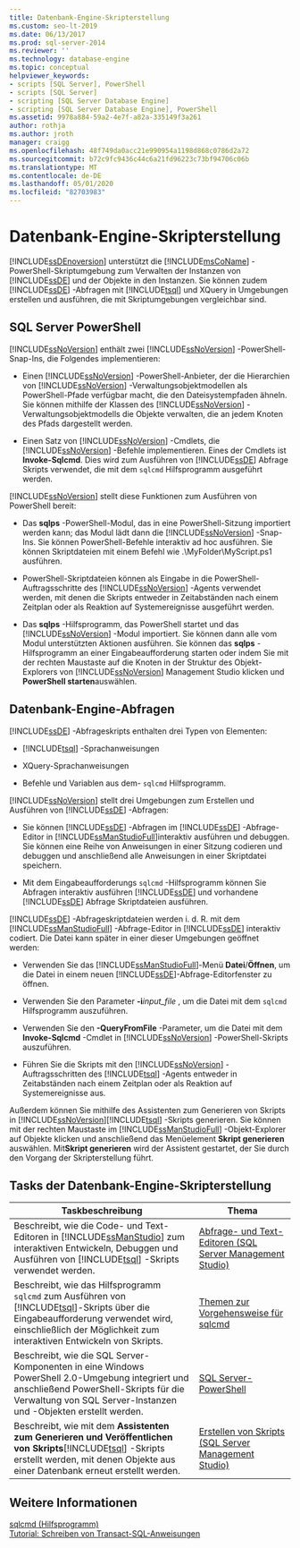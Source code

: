 ```yaml
---
title: Datenbank-Engine-Skripterstellung
ms.custom: seo-lt-2019
ms.date: 06/13/2017
ms.prod: sql-server-2014
ms.reviewer: ''
ms.technology: database-engine
ms.topic: conceptual
helpviewer_keywords:
- scripts [SQL Server], PowerShell
- scripts [SQL Server]
- scripting [SQL Server Database Engine]
- scripting [SQL Server Database Engine], PowerShell
ms.assetid: 9978a884-59a2-4e7f-a82a-335149f3a261
author: rothja
ms.author: jroth
manager: craigg
ms.openlocfilehash: 48f749da0acc21e990954a1198d868c0786d2a72
ms.sourcegitcommit: b72c9fc9436c44c6a21fd96223c73bf94706c06b
ms.translationtype: MT
ms.contentlocale: de-DE
ms.lasthandoff: 05/01/2020
ms.locfileid: "82703983"
---
```

# <a name="database-engine-scripting"></a>Datenbank-Engine-Skripterstellung
  [!INCLUDE[ssDEnoversion](../../includes/ssdenoversion-md.md)] unterstützt die [!INCLUDE[msCoName](../../includes/msconame-md.md)] -PowerShell-Skriptumgebung zum Verwalten der Instanzen von [!INCLUDE[ssDE](../../includes/ssde-md.md)] und der Objekte in den Instanzen. Sie können zudem [!INCLUDE[ssDE](../../includes/ssde-md.md)] -Abfragen mit [!INCLUDE[tsql](../../includes/tsql-md.md)] und XQuery in Umgebungen erstellen und ausführen, die mit Skriptumgebungen vergleichbar sind.  
  
## <a name="sql-server-powershell"></a>SQL Server PowerShell  
 [!INCLUDE[ssNoVersion](../../includes/ssnoversion-md.md)] enthält zwei [!INCLUDE[ssNoVersion](../../includes/ssnoversion-md.md)] -PowerShell-Snap-Ins, die Folgendes implementieren:  
  
-   Einen [!INCLUDE[ssNoVersion](../../includes/ssnoversion-md.md)] -PowerShell-Anbieter, der die Hierarchien von [!INCLUDE[ssNoVersion](../../includes/ssnoversion-md.md)] -Verwaltungsobjektmodellen als PowerShell-Pfade verfügbar macht, die den Dateisystempfaden ähneln. Sie können mithilfe der Klassen des [!INCLUDE[ssNoVersion](../../includes/ssnoversion-md.md)] -Verwaltungsobjektmodells die Objekte verwalten, die an jedem Knoten des Pfads dargestellt werden.  
  
-   Einen Satz von [!INCLUDE[ssNoVersion](../../includes/ssnoversion-md.md)] -Cmdlets, die [!INCLUDE[ssNoVersion](../../includes/ssnoversion-md.md)] -Befehle implementieren. Eines der Cmdlets ist **Invoke-Sqlcmd**. Dies wird zum Ausführen von [!INCLUDE[ssDE](../../includes/ssde-md.md)] Abfrage Skripts verwendet, die mit dem `sqlcmd` Hilfsprogramm ausgeführt werden.  
  
 [!INCLUDE[ssNoVersion](../../includes/ssnoversion-md.md)] stellt diese Funktionen zum Ausführen von PowerShell bereit:  
  
-   Das **sqlps** -PowerShell-Modul, das in eine PowerShell-Sitzung importiert werden kann; das Modul lädt dann die [!INCLUDE[ssNoVersion](../../includes/ssnoversion-md.md)] -Snap-Ins. Sie können PowerShell-Befehle interaktiv ad hoc ausführen. Sie können Skriptdateien mit einem Befehl wie .\MyFolder\MyScript.ps1 ausführen.  
  
-   PowerShell-Skriptdateien können als Eingabe in die PowerShell-Auftragsschritte des [!INCLUDE[ssNoVersion](../../includes/ssnoversion-md.md)] -Agents verwendet werden, mit denen die Skripts entweder in Zeitabständen nach einem Zeitplan oder als Reaktion auf Systemereignisse ausgeführt werden.  
  
-   Das **sqlps** -Hilfsprogramm, das PowerShell startet und das [!INCLUDE[ssNoVersion](../../includes/ssnoversion-md.md)] -Modul importiert. Sie können dann alle vom Modul unterstützten Aktionen ausführen. Sie können das **sqlps** -Hilfsprogramm an einer Eingabeaufforderung starten oder indem Sie mit der rechten Maustaste auf die Knoten in der Struktur des Objekt-Explorers von [!INCLUDE[ssNoVersion](../../includes/ssnoversion-md.md)] Management Studio klicken und **PowerShell starten**auswählen.  
  
## <a name="database-engine-queries"></a>Datenbank-Engine-Abfragen  
 [!INCLUDE[ssDE](../../includes/ssde-md.md)] -Abfrageskripts enthalten drei Typen von Elementen:  
  
-   [!INCLUDE[tsql](../../includes/tsql-md.md)] -Sprachanweisungen  
  
-   XQuery-Sprachanweisungen  
  
-   Befehle und Variablen aus dem- `sqlcmd` Hilfsprogramm.  
  
 [!INCLUDE[ssNoVersion](../../includes/ssnoversion-md.md)] stellt drei Umgebungen zum Erstellen und Ausführen von [!INCLUDE[ssDE](../../includes/ssde-md.md)] -Abfragen:  
  
-   Sie können [!INCLUDE[ssDE](../../includes/ssde-md.md)] -Abfragen im [!INCLUDE[ssDE](../../includes/ssde-md.md)] -Abfrage-Editor in [!INCLUDE[ssManStudioFull](../../includes/ssmanstudiofull-md.md)]interaktiv ausführen und debuggen. Sie können eine Reihe von Anweisungen in einer Sitzung codieren und debuggen und anschließend alle Anweisungen in einer Skriptdatei speichern.  
  
-   Mit dem Eingabeaufforderungs `sqlcmd` -Hilfsprogramm können Sie Abfragen interaktiv ausführen [!INCLUDE[ssDE](../../includes/ssde-md.md)] und vorhandene [!INCLUDE[ssDE](../../includes/ssde-md.md)] Abfrage Skriptdateien ausführen.  
  
 [!INCLUDE[ssDE](../../includes/ssde-md.md)] -Abfrageskriptdateien werden i. d. R. mit dem [!INCLUDE[ssManStudioFull](../../includes/ssmanstudiofull-md.md)] -Abfrage-Editor in [!INCLUDE[ssDE](../../includes/ssde-md.md)] interaktiv codiert. Die Datei kann später in einer dieser Umgebungen geöffnet werden:  
  
-   Verwenden Sie das [!INCLUDE[ssManStudioFull](../../includes/ssmanstudiofull-md.md)]-Menü **Datei**/**Öffnen**, um die Datei in einem neuen [!INCLUDE[ssDE](../../includes/ssde-md.md)]-Abfrage-Editorfenster zu öffnen.  
  
-   Verwenden Sie den Parameter **-i**_input_file_ , um die Datei mit dem `sqlcmd` Hilfsprogramm auszuführen.  
  
-   Verwenden Sie den **-QueryFromFile** -Parameter, um die Datei mit dem **Invoke-Sqlcmd** -Cmdlet in [!INCLUDE[ssNoVersion](../../includes/ssnoversion-md.md)] -PowerShell-Skripts auszuführen.  
  
-   Führen Sie die Skripts mit den [!INCLUDE[ssNoVersion](../../includes/ssnoversion-md.md)] -Auftragsschritten des [!INCLUDE[tsql](../../includes/tsql-md.md)] -Agents entweder in Zeitabständen nach einem Zeitplan oder als Reaktion auf Systemereignisse aus.  
  
 Außerdem können Sie mithilfe des Assistenten zum Generieren von Skripts in [!INCLUDE[ssNoVersion](../../includes/ssnoversion-md.md)][!INCLUDE[tsql](../../includes/tsql-md.md)] -Skripts generieren. Sie können mit der rechten Maustaste im [!INCLUDE[ssManStudioFull](../../includes/ssmanstudiofull-md.md)] -Objekt-Explorer auf Objekte klicken und anschließend das Menüelement **Skript generieren** auswählen. Mit**Skript generieren** wird der Assistent gestartet, der Sie durch den Vorgang der Skripterstellung führt.  
  
## <a name="database-engine-scripting-tasks"></a>Tasks der Datenbank-Engine-Skripterstellung  
  
|Taskbeschreibung|Thema|  
|----------------------|-----------|  
|Beschreibt, wie die Code- und Text-Editoren in [!INCLUDE[ssManStudio](../../includes/ssmanstudio-md.md)] zum interaktiven Entwickeln, Debuggen und Ausführen von [!INCLUDE[tsql](../../includes/tsql-md.md)] -Skripts verwendet werden.|[Abfrage- und Text-Editoren &#40;SQL Server Management Studio&#41;](../scripting/query-and-text-editors-sql-server-management-studio.md)|  
|Beschreibt, wie das Hilfsprogramm `sqlcmd` zum Ausführen von [!INCLUDE[tsql](../../includes/tsql-md.md)]-Skripts über die Eingabeaufforderung verwendet wird, einschließlich der Möglichkeit zum interaktiven Entwickeln von Skripts.|[Themen zur Vorgehensweise für sqlcmd](../../database-engine/sqlcmd-how-to-topics.md)|  
|Beschreibt, wie die SQL Server-Komponenten in eine Windows PowerShell 2.0-Umgebung integriert und anschließend PowerShell-Skripts für die Verwaltung von SQL Server-Instanzen und -Objekten erstellt werden.|[SQL Server-PowerShell](../../powershell/sql-server-powershell.md)|  
|Beschreibt, wie mit dem **Assistenten zum Generieren und Veröffentlichen von Skripts**[!INCLUDE[tsql](../../includes/tsql-md.md)] -Skripts erstellt werden, mit denen Objekte aus einer Datenbank erneut erstellt werden.|[Erstellen von Skripts &#40;SQL Server Management Studio&#41;](generate-scripts-sql-server-management-studio.md)|  
  
## <a name="see-also"></a>Weitere Informationen  
 [sqlcmd (Hilfsprogramm)](../../tools/sqlcmd-utility.md)   
 [Tutorial: Schreiben von Transact-SQL-Anweisungen](../../t-sql/tutorial-writing-transact-sql-statements.md)  
  
  
